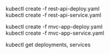 kubectl create -f rest-api-deploy.yaml  
kubectl create -f rest-api-service.yaml  

kubectl create -f mvc-app-deploy.yaml  
kubectl create -f mvc-app-service.yaml  

kubectl get deployments, services  
